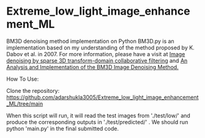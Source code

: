 # Extreme_low_light_image_enhancement_ML

BM3D denoising method implementation on Python
BM3D.py is an implementation based on my understanding of the method proposed by K. Dabov et al. in 2007. For more information, please have a visit at [Image denoising by sparse 3D transform-domain collaborative filtering](https://webpages.tuni.fi/foi/GCF-BM3D/) and [An Analysis and Implementation of the BM3D Image Denoising Method.](https://www.ipol.im/pub/art/2012/l-bm3d/)

How To Use:

Clone the repository:
https://github.com/adarshukla3005/Extreme_low_light_image_enhancement_ML/tree/main

When this script will run, it will read the test images from './test/low/' and produce the corresponding outputs in './test/predicted/' . We should run python 'main.py' in the final submitted code.

